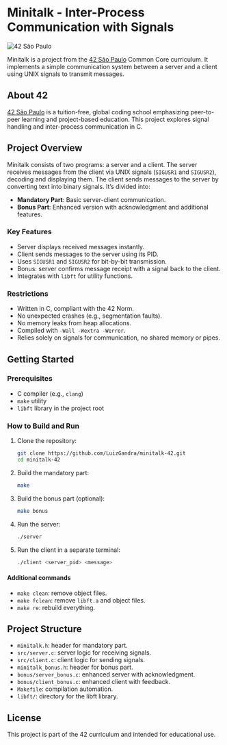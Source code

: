 # Minitalk - Inter-Process Communication with Signals

![42 São Paulo](https://img.shields.io/badge/42-São_Paulo-black?style=flat-square&logo=42)

Minitalk is a project from the [42 São Paulo](https://www.42sp.org.br/) Common Core curriculum. It implements a simple communication system between a server and a client using UNIX signals to transmit messages.

## About 42

[42 São Paulo](https://www.42sp.org.br/) is a tuition-free, global coding school emphasizing peer-to-peer learning and project-based education. This project explores signal handling and inter-process communication in C.

## Project Overview

Minitalk consists of two programs: a server and a client. The server receives messages from the client via UNIX signals (`SIGUSR1` and `SIGUSR2`), decoding and displaying them. The client sends messages to the server by converting text into binary signals. It’s divided into:
- **Mandatory Part**: Basic server-client communication.
- **Bonus Part**: Enhanced version with acknowledgment and additional features.

### Key Features

- Server displays received messages instantly.
- Client sends messages to the server using its PID.
- Uses `SIGUSR1` and `SIGUSR2` for bit-by-bit transmission.
- Bonus: server confirms message receipt with a signal back to the client.
- Integrates with `libft` for utility functions.

### Restrictions

- Written in C, compliant with the 42 Norm.
- No unexpected crashes (e.g., segmentation faults).
- No memory leaks from heap allocations.
- Compiled with `-Wall -Wextra -Werror`.
- Relies solely on signals for communication, no shared memory or pipes.

## Getting Started

### Prerequisites

- C compiler (e.g., `clang`)
- `make` utility
- `libft` library in the project root

### How to Build and Run

1. Clone the repository:
   
   ```bash
   git clone https://github.com/LuizGandra/minitalk-42.git
   cd minitalk-42

3. Build the mandatory part:
   
   ```bash
   make

4. Build the bonus part (optional):
   
   ```bash
   make bonus

5. Run the server:

   ```bash
   ./server

6. Run the client in a separate terminal:

   ```bash
   ./client <server_pid> <message>

#### Additional commands

- `make clean`: remove object files.
- `make fclean`: remove `libft.a` and object files.
- `make re`: rebuild everything.

## Project Structure

- `minitalk.h`: header for mandatory part.
- `src/server.c`: server logic for receiving signals.
- `src/client.c`: client logic for sending signals.
- `minitalk_bonus.h`: header for bonus part.
- `bonus/server_bonus.c`: enhanced server with acknowledgment.
- `bonus/client_bonus.c`: enhanced client with feedback.
- `Makefile`: compilation automation.
- `libft/`: directory for the libft library.

## License

This project is part of the 42 curriculum and intended for educational use.
